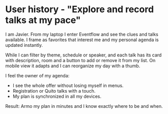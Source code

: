 # User history - "Explore and record talks at my pace"

I am Javier. From my laptop I enter Eventflow and see the clues and talks available. I frame as favorites that interest me and my personal agenda is updated instantly.

While I can filter by theme, schedule or speaker, and each talk has its card with description, room and a button to add or remove it from my list. On mobile view it adapts and I can reorganize my day with a thumb.

I feel the owner of my agenda:

- I see the whole offer without losing myself in menus.
- Registration or Quito talks with a touch.
- My plan is synchronized in all my devices.

Result: Armo my plan in minutes and I know exactly where to be and when.